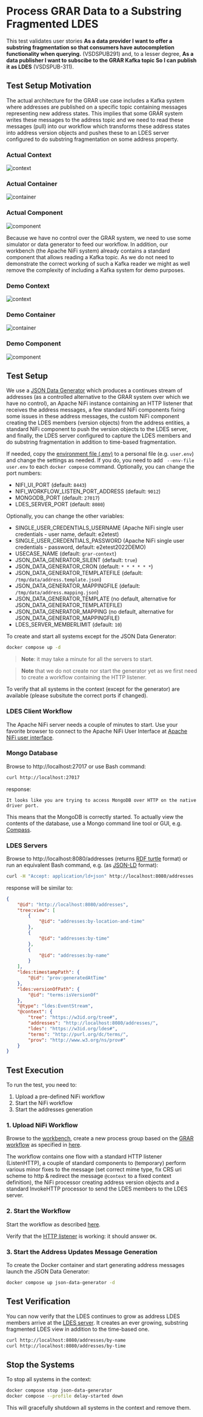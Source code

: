 # Process GRAR Data to a Substring Fragmented LDES
This test validates user stories **As a data provider I want to offer a substring fragmentation so that consumers have autocompletion functionality when querying.** (VSDSPUB291) and, to a lesser degree, **As a data publisher I want to subscibe to the GRAR Kafka topic So I can publish it as LDES** (VSDSPUB-311).

## Test Setup Motivation
The actual architecture for the GRAR use case includes a Kafka system where addresses are published on a specific topic containing messages representing new address states. This implies that some GRAR system writes these messages to the address topic and we need to read these messages (pull) into our workflow which transforms these address states into address version objects and pushes these to an LDES server configured to do substring fragmentation on some address property. 

### Actual Context
![context](./artwork/actual-ldes-server.context.png)

### Actual Container
![container](./artwork/actual-ldes-server.container.png)

### Actual Component
![component](./artwork/actual-ldes-server.component.png)

Because we have no control over the GRAR system, we need to use some simulator or data generator to feed our workflow. In addition, our workbench (the Apache NiFi system) already contains a standard component that allows reading a Kafka topic. As we do not need to demonstrate the correct working of such a Kafka reader we might as well remove the complexity of including a Kafka system for demo purposes.

### Demo Context
![context](./artwork/demo-ldes-server.context.png)

### Demo Container
![container](./artwork/demo-ldes-server.container.png)

### Demo Component
![component](./artwork/demo-ldes-server.component.png)

## Test Setup
We use a [JSON Data Generator](/json-data-generator/README.md) which produces a continues stream of addresses (as a controlled alternative to the GRAR system over which we have no control), an Apache NiFi instance containing an HTTP listener that receives the address messages, a few standard NiFi components fixing some issues in these address messages, the custom NiFi component creating the LDES members (version objects) from the address entities, a standard NiFi component to push the version objects to the LDES server, and finally, the LDES server configured to capture the LDES members and do substring fragmentation in addition to time-based fragmentation.

If needed, copy the [environment file (.env)](./.env) to a personal file (e.g. `user.env`) and change the settings as needed. If you do, you need to add ` --env-file user.env` to each `docker compose` command. Optionally, you can change the port numbers:
* NIFI_UI_PORT (default: `8443`)
* NIFI_WORKFLOW_LISTEN_PORT_ADDRESS (default: `9012`)
* MONGODB_PORT (default: `27017`)
* LDES_SERVER_PORT (default: `8080`)

Optionally, you can change the other variables:
* SINGLE_USER_CREDENTIALS_USERNAME (Apache NiFi single user credentials - user name, default: e2etest)
* SINGLE_USER_CREDENTIALS_PASSWORD (Apache NiFi single user credentials - password, default: e2etest2022DEMO)
* USECASE_NAME (default: `grar-context`)
* JSON_DATA_GENERATOR_SILENT (default: `true`)
* JSON_DATA_GENERATOR_CRON (default: `* * * * * *`)
* JSON_DATA_GENERATOR_TEMPLATEFILE (default: `/tmp/data/address.template.json`)
* JSON_DATA_GENERATOR_MAPPINGFILE (default: `/tmp/data/address.mapping.json`)
* JSON_DATA_GENERATOR_TEMPLATE (no default, alternative for JSON_DATA_GENERATOR_TEMPLATEFILE)
* JSON_DATA_GENERATOR_MAPPING (no default, alternative for JSON_DATA_GENERATOR_MAPPINGFILE)
* LDES_SERVER_MEMBERLIMIT (default: `10`)

To create and start all systems except for the JSON Data Generator:
```bash
docker compose up -d
```
> **Note**: it may take a minute for all the servers to start.

> **Note** that we do not create nor start the generator yet as we first need to create a workflow containing the HTTP listener.

To verify that all systems in the context (except for the generator) are available (please subsitute the correct ports if changed).

### LDES Client Workflow
The Apache NiFi server needs a couple of minutes to start. Use your favorite browser to connect to the Apache NiFi User Interface at [Apache NiFi user interface](https://localhost:8443/nifi).

### Mongo Database
Browse to http://localhost:27017 or use Bash command:
```bash
curl http://localhost:27017
```
response:
```text
It looks like you are trying to access MongoDB over HTTP on the native driver port.
```
This means that the MongoDB is correctly started. To actually view the contents of the database, use a Mongo command line tool or GUI, e.g. [Compass](https://www.mongodb.com/products/compass).

### LDES Servers
Browse to http://localhost:8080/addresses (returns [RDF turtle](https://www.w3.org/TR/turtle/) format) or run an equivalent Bash command, e.g. (as [JSON-LD](https://www.w3.org/TR/json-ld11/) format):
```bash
curl -H "Accept: application/ld+json" http://localhost:8080/addresses
```
response will be similar to:
```json
{
    "@id": "http://localhost:8080/addresses",
    "tree:view": [
        {
            "@id": "addresses:by-location-and-time"
        },
        {
            "@id": "addresses:by-time"
        },
        {
            "@id": "addresses:by-name"
        }
    ],
    "ldes:timestampPath": {
        "@id": "prov:generatedAtTime"
    },
    "ldes:versionOfPath": {
        "@id": "terms:isVersionOf"
    },
    "@type": "ldes:EventStream",
    "@context": {
        "tree": "https://w3id.org/tree#",
        "addresses": "http://localhost:8080/addresses/",
        "ldes": "https://w3id.org/ldes#",
        "terms": "http://purl.org/dc/terms/",
        "prov": "http://www.w3.org/ns/prov#"
    }
}
```

## Test Execution
To run the test, you need to:
1. Upload a pre-defined NiFi workflow
2. Start the NiFi workflow
3. Start the addresses generation

### 1. Upload NiFi Workflow
Browse to the [workbench](https://localhost:8443/nifi), create a new process group based on the [GRAR workflow](./nifi-workflow.json) as specified in [here](../../../support/context/workflow/README.md#creating-a-workflow).

The workflow contains one flow with a standard HTTP listener (ListenHTTP), a couple of standard components to (temporary) perform various minor fixes to the message (set correct mime type, fix CRS uri scheme to http & redirect the message `@context` to a fixed context definition), the NiFi processor creating address version objects and a standard InvokeHTTP processor to send the LDES members to the LDES server.

### 2. Start the Workflow
Start the workflow as described [here](../../../support/context/workflow/README.md#starting-a-workflow).

Verify that the [HTTP listener](http://localhost:9012/grar/addresses/healthcheck) is working: it should answer `OK`.

### 3. Start the Address Updates Message Generation
To create the Docker container and start generating address messages launch the JSON Data Generator:
```bash
docker compose up json-data-generator -d
```

## Test Verification
You can now verify that the LDES continues to grow as address LDES members arrive at the [LDES server](http://localhost:8080/addresses). It creates an ever growing, substring fragmented LDES view in addition to the time-based one.
```bash
curl http://localhost:8080/addresses/by-name
curl http://localhost:8080/addresses/by-time
```

## Stop the Systems
To stop all systems in the context:
```bash
docker compose stop json-data-generator
docker compose --profile delay-started down
```
This will gracefully shutdown all systems in the context and remove them.
